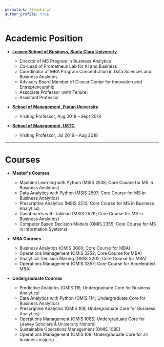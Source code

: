 ```yaml
---
permalink: /teaching/
author_profile: true
---
```

<h1>Academic Position</h1>
<ul>
 <li><strong><a href="https://www.scu.edu/business/">Leavey School of Business, Santa Clara University</a></strong></li>
  <ul>
    <li>Director of MS Program in Business Analytics</li>
    <li>Co-Lead of Prometheus Lab for AI and Business</li>
    <li>Coordinator of MBA Program Concentration in Data Sciences and Business Analytics</li>
    <li>Advisory Board Member of Ciocca Center for Innovation and Entrepreneurship</li>
    <li>Associate Professor (with Tenure)</li>
    <li>Assistant Professor</li>
  </ul>
</ul>


<ul>
  <li><strong><a href="https://www.fdsm.fudan.edu.cn/en/">School of Management, Fudan University</a></strong></li>
  <ul>
    <li>Visiting Professor, Aug 2018 – Sept 2018</li>
  </ul>
</ul>

<ul>
  <li><strong><a href="https://en.business.ustc.edu.cn/main.htm">School of Management, USTC</a></strong></li>
  <ul>
    <li>Visiting Professor, Jul 2018 – Aug 2018</li>
  </ul>
</ul>

<hr>

<h1>Courses</h1>
<ul>
  <li><strong>Master's Courses</strong></li>
  <ul>
    <li>Machine Learning with Python (MSIS 2508; Core Course for MS in Business Analytics)</li>
    <li>Data Analytics with Python (MSIS 2507; Core Course for MS in Business Analytics)</li>
    <li>Prescriptive Analytics (MSIS 2510; Core Course for MS in Business Analytics)</li>
    <li>Dashboards with Tableau (MSIS 2529; Core Course for MS in Business Analytics)</li>
    <li>Computer Based Decision Models (OMIS 2355; Core Course for MS in Information Systems)</li>
  </ul>
</ul>

 <ul>
  <li><strong>MBA Courses</strong></li>
  <ul>
    <li>Business Analytics (OMIS 3000; Core Course for MBA)</li>
    <li>Operations Management (OMIS 3252; Core Course for MBA)</li>
    <li>Analytical Decision Making (OMIS 3202; Core Course for MBA)</li>
    <li>Operations Management (OMIS 3357; Core Course for Accelerated MBA)</li>
  </ul>
</ul>

<ul>
  <li><strong>Undergraduate Courses</strong></li>
  <ul>
    <li>Predictive Analytics (OMIS 115; Undergraduate Core for Business Analytics)</li>
    <li>Data Analytics with Python (OMIS 114; Undergraduate Core for Business Analytics)</li>
    <li>Prescriptive Analytics (OMIS 109; Undergraduate Core for Business Analytics)</li>
    <li>Operations Management (OMIS 108S; Undergraduate Core for Leavey Scholars & University Honors)</li>
    <li>Sustainable Operations Management (OMIS 108E)</li>
    <li>Operations Management (OMIS 108; Undergraduate Core for all business majors)</li>
  </ul>
 </ul>
